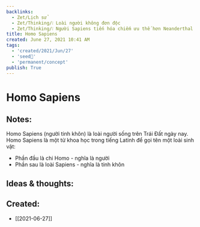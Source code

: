 ```yaml
---
backlinks:
  - Zet/Lịch sử
  - Zet/Thinking/❕ Loài người không đơn độc
  - Zet/Thinking/❕ Người Sapiens tiến hóa chiếm ưu thế hơn Neanderthal
title: Homo Sapiens
created: June 27, 2021 10:41 AM
tags:
  - 'created/2021/Jun/27'
  - 'seed🥜'
  - 'permanent/concept'
publish: True
---
```

# Homo Sapiens

## Notes:
Homo Sapiens (người tinh khôn) là loài người sống trên Trái Đất ngày nay. Homo Sapiens là một từ khoa học trong tiếng Latinh để gọi tên một loài sinh vật:

- Phần đầu là chi Homo - nghĩa là người
- Phần sau là loài Sapiens - nghĩa là tinh khôn

## Ideas & thoughts:


## Created:
- [[2021-06-27]]
